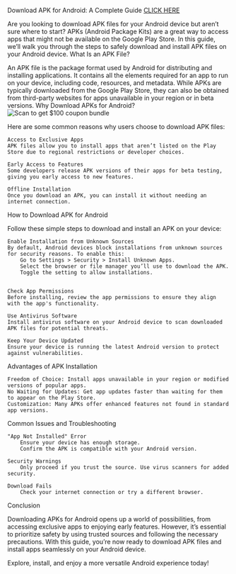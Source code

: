 Download APK for Android: A Complete Guide
[CLICK HERE](https://temu.to/k/uegrs2a386w)

Are you looking to download APK files for your Android device but aren’t sure where to start? APKs (Android Package Kits) are a great way to access apps that might not be available on the Google Play Store. In this guide, we’ll walk you through the steps to safely download and install APK files on your Android device.
What Is an APK File?

An APK file is the package format used by Android for distributing and installing applications. It contains all the elements required for an app to run on your device, including code, resources, and metadata. While APKs are typically downloaded from the Google Play Store, they can also be obtained from third-party websites for apps unavailable in your region or in beta versions.
Why Download APKs for Android?
![Scan to get $100 coupon bundle](https://i.ibb.co/fMLKQ34/image.png)


Here are some common reasons why users choose to download APK files:

    Access to Exclusive Apps
    APK files allow you to install apps that aren’t listed on the Play Store due to regional restrictions or developer choices.

    Early Access to Features
    Some developers release APK versions of their apps for beta testing, giving you early access to new features.

    Offline Installation
    Once you download an APK, you can install it without needing an internet connection.

How to Download APK for Android

Follow these simple steps to download and install an APK on your device:

    Enable Installation from Unknown Sources
    By default, Android devices block installations from unknown sources for security reasons. To enable this:
        Go to Settings > Security > Install Unknown Apps.
        Select the browser or file manager you’ll use to download the APK.
        Toggle the setting to allow installations.

   
    Check App Permissions
    Before installing, review the app permissions to ensure they align with the app's functionality.

    Use Antivirus Software
    Install antivirus software on your Android device to scan downloaded APK files for potential threats.

    Keep Your Device Updated
    Ensure your device is running the latest Android version to protect against vulnerabilities.

Advantages of APK Installation

    Freedom of Choice: Install apps unavailable in your region or modified versions of popular apps.
    No Waiting for Updates: Get app updates faster than waiting for them to appear on the Play Store.
    Customization: Many APKs offer enhanced features not found in standard app versions.

Common Issues and Troubleshooting

    "App Not Installed" Error
        Ensure your device has enough storage.
        Confirm the APK is compatible with your Android version.

    Security Warnings
        Only proceed if you trust the source. Use virus scanners for added security.

    Download Fails
        Check your internet connection or try a different browser.

Conclusion

Downloading APKs for Android opens up a world of possibilities, from accessing exclusive apps to enjoying early features. However, it’s essential to prioritize safety by using trusted sources and following the necessary precautions. With this guide, you’re now ready to download APK files and install apps seamlessly on your Android device.

Explore, install, and enjoy a more versatile Android experience today!
